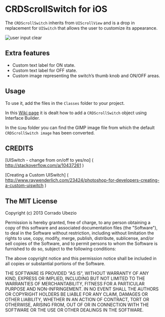 CRDScrollSwitch for iOS
=======================

The `CRDScrollSwitch` inherits from `UIScrollView` and is a drop in replacement
for `UISwitch` that allows the user to customize its appearance.
 
![user input clear](http://corerd.github.com/CRDScrollSwitch/doc/images/screenshot.jpg)
 
Extra features
--------------
- Custom text label for ON state.
- Custom text label for OFF state.
- Custom image representing the switch’s thumb knob and ON/OFF areas.
 
 
Usage
-----
To use it, add the files in the `Classes` folder to your project.

In this [Wiki page](https://github.com/corerd/CRDScrollSwitch/wiki)
it is dealt how to add a `CRDScrollSwitch` object using Interface Builder.

In the `Gimp` folder you can find the GIMP image file from which
the default `CRDScrollSwitch image` has been converted.
 
 
CREDITS
-------
[UISwitch - change from on/off to yes/no]
( http://stackoverflow.com/a/10437261 )
 
[Creating a Custom UISwitch]
( http://www.raywenderlich.com/23424/photoshop-for-developers-creating-a-custom-uiswitch )


The MIT License
---------------
Copyright (c) 2013 Corrado Ubezio

Permission is hereby granted, free of charge, to any person obtaining a copy of
this software and associated documentation files (the "Software"), to deal in
the Software without restriction, including without limitation the rights to
use, copy, modify, merge, publish, distribute, sublicense, and/or sell copies of
the Software, and to permit persons to whom the Software is furnished to do so,
subject to the following conditions:

The above copyright notice and this permission notice shall be included in all
copies or substantial portions of the Software.

THE SOFTWARE IS PROVIDED "AS IS", WITHOUT WARRANTY OF ANY KIND, EXPRESS OR
IMPLIED, INCLUDING BUT NOT LIMITED TO THE WARRANTIES OF MERCHANTABILITY, FITNESS
FOR A PARTICULAR PURPOSE AND NON-INFRINGEMENT. IN NO EVENT SHALL THE AUTHORS OR
COPYRIGHT HOLDERS BE LIABLE FOR ANY CLAIM, DAMAGES OR OTHER LIABILITY, WHETHER
IN AN ACTION OF CONTRACT, TORT OR OTHERWISE, ARISING FROM, OUT OF OR IN
CONNECTION WITH THE SOFTWARE OR THE USE OR OTHER DEALINGS IN THE SOFTWARE.
